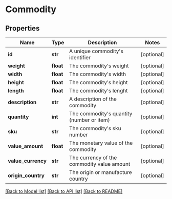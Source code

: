 # Commodity

## Properties
Name | Type | Description | Notes
------------ | ------------- | ------------- | -------------
**id** | **str** | A unique commodity&#39;s identifier | [optional] 
**weight** | **float** | The commodity&#39;s weight | [optional] 
**width** | **float** | The commodity&#39;s width | [optional] 
**height** | **float** | The commodity&#39;s height | [optional] 
**length** | **float** | The commodity&#39;s lenght | [optional] 
**description** | **str** | A description of the commodity | [optional] 
**quantity** | **int** | The commodity&#39;s quantity (number or item) | [optional] 
**sku** | **str** | The commodity&#39;s sku number | [optional] 
**value_amount** | **float** | The monetary value of the commodity | [optional] 
**value_currency** | **str** | The currency of the commodity value amount | [optional] 
**origin_country** | **str** | The origin or manufacture country | [optional] 

[[Back to Model list]](../README.md#documentation-for-models) [[Back to API list]](../README.md#documentation-for-api-endpoints) [[Back to README]](../README.md)


